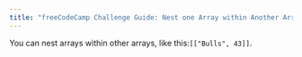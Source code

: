 ```yaml
---
title: "freeCodeCamp Challenge Guide: Nest one Array within Another Array"
---
```


You can nest arrays within other arrays, like this:`[["Bulls", 43]]`.

